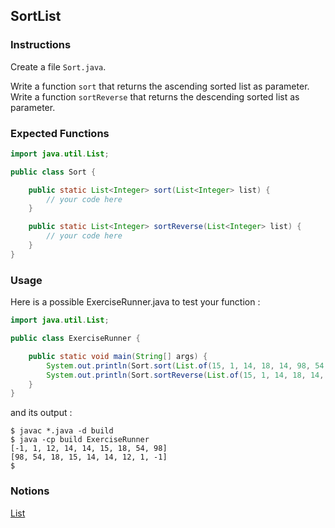 ## SortList

### Instructions

Create a file `Sort.java`.

Write a function `sort` that returns the ascending sorted list as parameter.     
Write a function `sortReverse` that returns the descending sorted list as parameter.

### Expected Functions

```java
import java.util.List;

public class Sort {

    public static List<Integer> sort(List<Integer> list) {
        // your code here
    }

    public static List<Integer> sortReverse(List<Integer> list) {
        // your code here
    }
}
```

### Usage

Here is a possible ExerciseRunner.java to test your function :

```java
import java.util.List;

public class ExerciseRunner {

    public static void main(String[] args) {
        System.out.println(Sort.sort(List.of(15, 1, 14, 18, 14, 98, 54, -1, 12)).toString());
        System.out.println(Sort.sortReverse(List.of(15, 1, 14, 18, 14, 98, 54, -1, 12)).toString());
    }
}
```

and its output :
```shell
$ javac *.java -d build
$ java -cp build ExerciseRunner 
[-1, 1, 12, 14, 14, 15, 18, 54, 98]
[98, 54, 18, 15, 14, 14, 12, 1, -1]
$ 
```

### Notions
[List](https://docs.oracle.com/en/java/javase/17/docs/api/java.base/java/util/List.html)